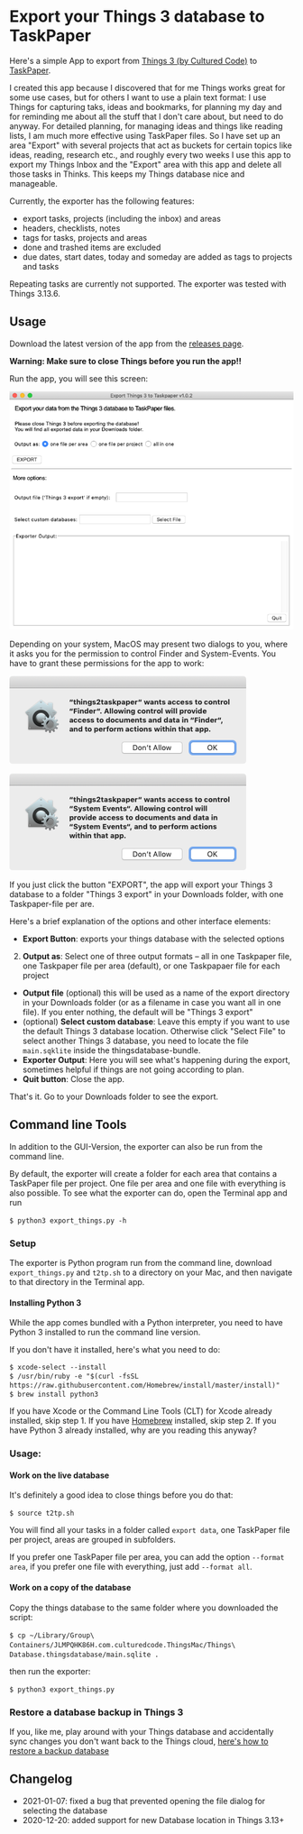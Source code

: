 # Export your Things 3 database to TaskPaper

Here's a simple App to export from [Things 3 (by Cultured Code)](https://culturedcode.com/things/) to [TaskPaper](https://www.taskpaper.com).

I created this app because I discovered that for me Things works great for some use cases, but for others I want to use a plain text format: I use Things for capturing taks, ideas and bookmarks, for planning my day and for reminding me about all the stuff that I don't care about, but need to do anyway. For detailed planning, for managing ideas and things like reading lists, I am much more effective using TaskPaper files. So I have set up an area "Export" with several projects that act as buckets for certain topics like ideas, reading, research etc., and roughly every two weeks I use this app to export my Things Inbox and the "Export" area with this app and delete all those tasks in Thinks. This keeps my Things database nice and manageable.
 
Currently, the exporter has the following features:

- export tasks, projects (including the inbox) and areas 
- headers, checklists, notes
- tags for tasks, projects and areas
- done and trashed items are excluded
- due dates, start dates, today and someday are added as tags to projects and tasks

Repeating tasks are currently not supported. The exporter was tested with Things 3.13.6.

## Usage

Download the latest version of the app from the [releases page](https://github.com/bboc/things3-export/releases).

**Warning: Make sure to close Things before you run the app!!**

Run the app, you will see this screen:

![](app-screenshot.png)

Depending on your system, MacOS may present two dialogs to you, where it asks you for the permission to control Finder and System-Events. You have to grant these permissions for the app to work:

![](dialog-control-finder.png)

![](dialog-control-system-events.png)

If you just click the button "EXPORT", the app will export your Things 3 database to a folder "Things 3 export" in your Downloads folder, with one Taskpaper-file per are. 

Here's a brief explanation of the options and other interface elements:

- **Export Button**: exports your things database with the selected options

2. **Output as**: Select one of three output formats – all in one Taskpaper file, one Taskpaper file per area (default), or one Taskpapaer file for each project
- **Output file** (optional) this will be used as a name of the export directory in your Downloads folder (or as a filename in case you want all in one file). If you enter nothing, the default will be "Things 3 export"
- (optional) **Select custom database**: Leave this empty if you want to use the default Things 3 database location. Otherwise click "Select File" to select another Things 3 database, you need to locate the file `main.sqklite` inside the thingsdatabase-bundle.
- **Exporter Output**: Here you will see what's happening during the export, sometimes helpful if things are not going according to plan.
- **Quit button**: Close the app. 

That's it. Go to your Downloads folder to see the export.


## Command line Tools

In addition to the GUI-Version, the exporter can also be run from the command line.

By default, the exporter will create a folder for each area that contains a TaskPaper file per project. One file per area and one file with everything is also possible. To see what the exporter can do, open the Terminal app and run 

`$ python3 export_things.py -h`


### Setup

The exporter is Python program run from the command line, download `export_things.py` and `t2tp.sh` to a directory on your Mac, and then navigate to that directory in the Terminal app. 


#### Installing Python 3

While the app comes bundled with a Python interpreter, you need to have Python 3 installed to run the command line version. 

If you don't have it installed, here's what you need to do:

    $ xcode-select --install
    $ /usr/bin/ruby -e "$(curl -fsSL https://raw.githubusercontent.com/Homebrew/install/master/install)"
    $ brew install python3 

If you have Xcode or the Command Line Tools (CLT) for Xcode already installed, skip step 1. If you have [Homebrew](https://brew.sh) installed, skip step 2. If you have Python 3 already installed, why are you reading this anyway?


### Usage:


#### Work on the live database 

It's definitely a good idea to close things before you do that:

`$ source t2tp.sh`

You will find all your tasks in a folder called `export data`, one TaskPaper file per project, areas are grouped in subfolders.

If you prefer one TaskPaper file per area, you can add the option `--format area`, if you prefer one file with everything, just add `--format all`.


#### Work on a copy of the database

Copy the things database to the same folder where you downloaded the script:
    
`$ cp ~/Library/Group\ Containers/JLMPQHK86H.com.culturedcode.ThingsMac/Things\ Database.thingsdatabase/main.sqlite .` 

then run the exporter:

`$ python3 export_things.py`


### Restore a database backup in Things 3

If you, like me, play around with your Things database and accidentally sync changes you don't want back to the Things cloud, [here's how to restore a backup database](https://support.culturedcode.com/customer/en/portal/articles/2803595-restoring-from-a-backup)

## Changelog 

- 2021-01-07: fixed a bug that prevented opening the file dialog for selecting the database
- 2020-12-20: added support for new Database location in Things 3.13+

